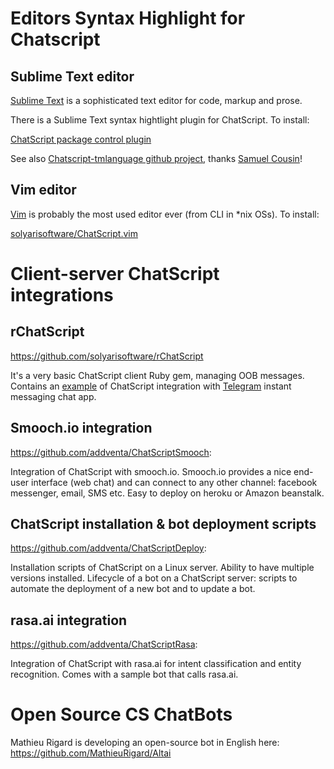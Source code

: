 # Editors Syntax Highlight for Chatscript 

## Sublime Text editor

  [Sublime Text](https://www.sublimetext.com/) is a sophisticated text editor for code, markup and prose. 

  There is a Sublime Text syntax hightlight plugin for ChatScript. To install: 

  [ChatScript package control plugin](https://packagecontrol.io/packages/ChatScript%20Syntax)

  See also [Chatscript-tmlanguage github project](https://github.com/kuzyn/chatscript-tmlanguage), thanks [Samuel Cousin](https://github.com/kuzyn)!

## Vim editor

  [Vim](http://www.vim.org/) is probably the most used editor ever (from CLI in \*nix OSs). To install:

  [solyarisoftware/ChatScript.vim](https://github.com/solyarisoftware/ChatScript.vim)


# Client-server ChatScript integrations

## rChatScript

  https://github.com/solyarisoftware/rChatScript

It's a very basic ChatScript client Ruby gem, managing OOB messages. Contains an [example](https://github.com/solyarisoftware/rChatScript/tree/master/examples/telegram) of ChatScript integration with [Telegram](www.telegram.org) instant messaging chat app.

## Smooch.io integration

  https://github.com/addventa/ChatScriptSmooch: 

Integration of ChatScript with smooch.io.
Smooch.io provides a nice end-user interface (web chat) and can connect to any other channel: facebook messenger, email, SMS etc.
Easy to deploy on heroku or Amazon beanstalk.

## ChatScript installation & bot deployment scripts

  https://github.com/addventa/ChatScriptDeploy: 

Installation scripts of ChatScript on a Linux server. Ability to have multiple versions installed.
Lifecycle of a bot on a ChatScript server: scripts to automate the deployment of a new bot and to update a bot.

## rasa.ai integration

  https://github.com/addventa/ChatScriptRasa: 

Integration of ChatScript with rasa.ai for intent classification and entity recognition. Comes with a sample bot that calls rasa.ai.

# Open Source CS ChatBots

Mathieu Rigard is developing an open-source bot in English here:
https://github.com/MathieuRigard/Altai
